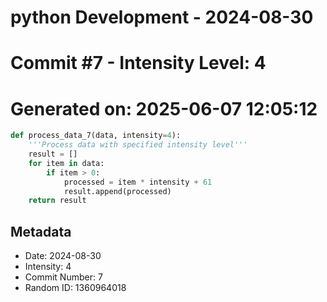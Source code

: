 ﻿# python Development - 2024-08-30
# Commit #7 - Intensity Level: 4
# Generated on: 2025-06-07 12:05:12
```python
def process_data_7(data, intensity=4):
    '''Process data with specified intensity level'''
    result = []
    for item in data:
        if item > 0:
            processed = item * intensity + 61
            result.append(processed)
    return result
```
## Metadata
- Date: 2024-08-30
- Intensity: 4
- Commit Number: 7
- Random ID: 1360964018
